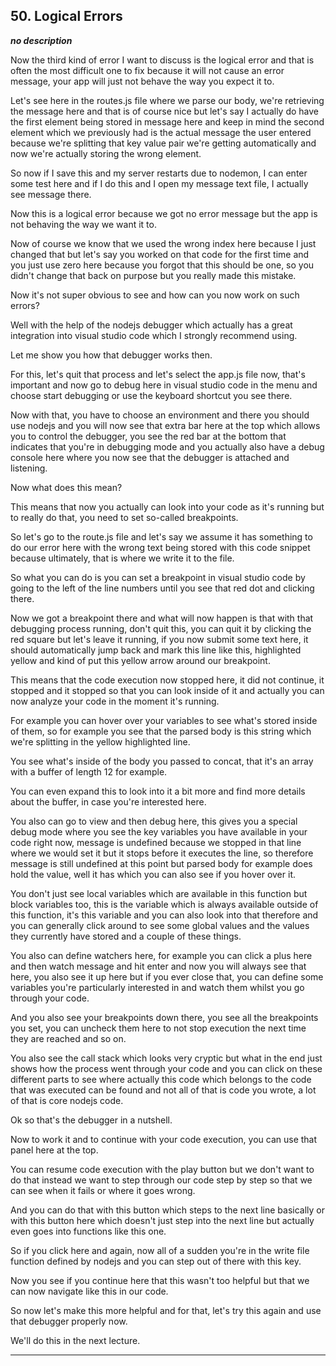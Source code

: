 ## 50. Logical Errors

<strong><em>no description</em></strong>

Now the third kind of error I want to discuss is the logical error and that is
often the most difficult one to fix because it will not cause an error message,
your app will just not behave the way you expect it to. 

Let's see here in the routes.js file where we parse our body, we're retrieving
the message here and that is of course nice but let's say I actually do have the
first element being stored in message here and keep in mind the second element
which we previously had is the actual message the user entered because we're
splitting that key value pair we're getting automatically and now we're actually
storing the wrong element. 

So now if I save this and my server restarts due to nodemon, I can enter some
test here and if I do this and I open my message text file, I actually see
message there. 

Now this is a logical error because we got no error message but the app is not
behaving the way we want it to. 

Now of course we know that we used the wrong index here because I just changed
that but let's say you worked on that code for the first time and you just use
zero here because you forgot that this should be one, so you didn't change that
back on purpose but you really made this mistake. 

Now it's not super obvious to see and how can you now work on such errors? 

Well with the help of the nodejs debugger which actually has a great integration
into visual studio code which I strongly recommend using. 

Let me show you how that debugger works then. 

For this, let's quit that process and let's select the app.js file now, that's
important and now go to debug here in visual studio code in the menu and choose
start debugging or use the keyboard shortcut you see there. 

Now with that, you have to choose an environment and there you should use nodejs
and you will now see that extra bar here at the top which allows you to control
the debugger, you see the red bar at the bottom that indicates that you're in
debugging mode and you actually also have a debug console here where you now see
that the debugger is attached and listening. 

Now what does this mean? 

This means that now you actually can look into your code as it's running but to
really do that, you need to set so-called breakpoints. 

So let's go to the route.js file and let's say we assume it has something to do
our error here with the wrong text being stored with this code snippet because
ultimately, that is where we write it to the file. 

So what you can do is you can set a breakpoint in visual studio code by going to
the left of the line numbers until you see that red dot and clicking there. 

Now we got a breakpoint there and what will now happen is that with that
debugging process running, don't quit this, you can quit it by clicking the red
square but let's leave it running, if you now submit some text here, it should
automatically jump back and mark this line like this, highlighted yellow and
kind of put this yellow arrow around our breakpoint. 

This means that the code execution now stopped here, it did not continue, it
stopped and it stopped so that you can look inside of it and actually you can
now analyze your code in the moment it's running. 

For example you can hover over your variables to see what's stored inside of
them, so for example you see that the parsed body is this string which we're
splitting in the yellow highlighted line. 

You see what's inside of the body you passed to concat, that it's an array with
a buffer of length 12 for example. 

You can even expand this to look into it a bit more and find more details about
the buffer, in case you're interested here. 

You also can go to view and then debug here, this gives you a special debug mode
where you see the key variables you have available in your code right now,
message is undefined because we stopped in that line where we would set it but
it stops before it executes the line, so therefore message is still undefined at
this point  but parsed body for example does hold the value, well it has which
you can also see if you hover over it. 

You don't just see local variables which are available in this function but
block variables too, this is the variable which is always available outside of
this function, it's this variable and you can also look into that therefore and
you can generally click around to see some global values and the values they
currently have stored and a couple of these things. 

You also can define watchers here, for example you can click a plus here and
then watch message and hit enter and now you will always see that here, you also
see it up here but if you ever close that, you can define some variables you're
particularly interested in and watch them whilst you go through your code. 

And you also see your breakpoints down there, you see all the breakpoints you
set, you can uncheck them here to not stop execution the next time they are
reached and so on. 

You also see the call stack which looks very cryptic but what in the end just
shows how the process went through your code and you can click on these
different parts to see where actually this code which belongs to the code that
was executed can be found and not all of that is code you wrote, a lot of that
is core nodejs code. 

Ok so that's the debugger in a nutshell. 

Now to work it and to continue with your code execution, you can use that panel
here at the top. 

You can resume code execution with the play button but we don't want to do that
instead we want to step through our code step by step so that we can see when it
fails or where it goes wrong. 

And you can do that with this button which steps to the next line basically or
with this button here  which doesn't just step into the next line but actually
even goes into functions like this one. 

So if you click here and again, now all of a sudden you're in the write file
function defined by nodejs and you can step out of there with this key. 

Now you see if you continue here that this wasn't too helpful but that we can
now navigate like this in our code. 

So now let's make this more helpful and for that, let's try this again and use
that debugger properly now. 

We'll do this in the next lecture. 

---